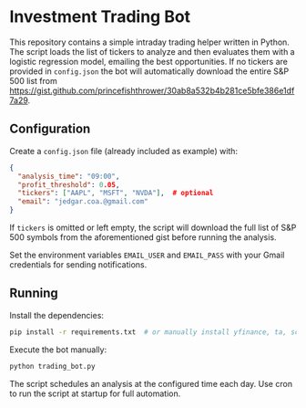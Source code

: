 # Investment Trading Bot

This repository contains a simple intraday trading helper written in Python.
The script loads the list of tickers to analyze and then evaluates them with a
logistic regression model, emailing the best opportunities. If no tickers are
provided in `config.json` the bot will automatically download the entire S&P 500
list from
<https://gist.github.com/princefishthrower/30ab8a532b4b281ce5bfe386e1df7a29>.

## Configuration

Create a `config.json` file (already included as example) with:

```json
{
  "analysis_time": "09:00",
  "profit_threshold": 0.05,
  "tickers": ["AAPL", "MSFT", "NVDA"],  # optional
  "email": "jedgar.coa.@gmail.com"
}
```

If `tickers` is omitted or left empty, the script will download the full list
of S&P 500 symbols from the aforementioned gist before running the analysis.

Set the environment variables `EMAIL_USER` and `EMAIL_PASS` with your Gmail
credentials for sending notifications.

## Running

Install the dependencies:

```bash
pip install -r requirements.txt  # or manually install yfinance, ta, scikit-learn
```

Execute the bot manually:

```bash
python trading_bot.py
```

The script schedules an analysis at the configured time each day. Use cron to
run the script at startup for full automation.
